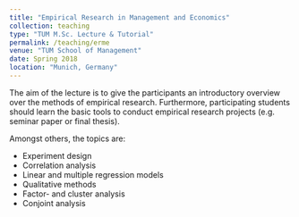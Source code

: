 ```yaml
---
title: "Empirical Research in Management and Economics"
collection: teaching
type: "TUM M.Sc. Lecture & Tutorial"
permalink: /teaching/erme
venue: "TUM School of Management"
date: Spring 2018
location: "Munich, Germany"
---
```


The aim of the lecture is to give the participants an introductory overview over the methods of empirical research.
Furthermore, participating students should learn the basic tools to conduct empirical research projects (e.g. seminar paper or final thesis).

Amongst others, the topics are:
- Experiment design
- Correlation analysis
- Linear and multiple regression models
- Qualitative methods
- Factor- and cluster analysis
- Conjoint analysis

